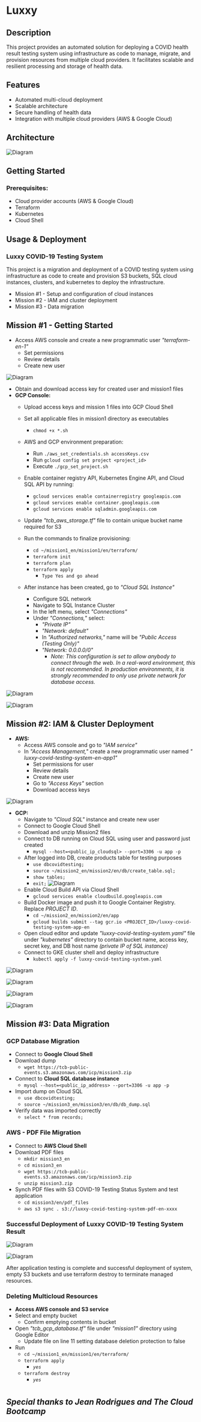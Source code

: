 # Luxxy

## Description
This project provides an automated solution for deploying a COVID health result testing system using infrastructure as code to manage, migrate, and provision resources from multiple cloud providers. It facilitates scalable and resilient processing and storage of health data.

## Features
- Automated multi-cloud deployment
- Scalable architecture
- Secure handling of health data
- Integration with multiple cloud providers (AWS & Google Cloud)

## Architecture
![Diagram](https://github.com/aele1401/Cloud/blob/master/Multicloud/Images/solution_architecture.png)

## Getting Started

### Prerequisites:
- Cloud provider accounts (AWS & Google Cloud)
- Terraform
- Kubernetes
- Cloud Shell

## Usage & Deployment

### Luxxy COVID-19 Testing System

This project is a migration and deployment of a COVID testing system using infrastructure as code to create and provision S3 buckets, SQL cloud instances, clusters, and kubernetes to deploy the infrastructure.
- Mission #1 - Setup and configuration of cloud instances
- Mission #2 - IAM and cluster deployment
- Mission #3 - Data migration

## Mission #1 - Getting Started

- Access AWS console and create a new programmatic user *"terraform-en-1"* 
    * Set permissions
    * Review details
    * Create new user

![Diagram](https://github.com/aele1401/Cloud/blob/master/Multicloud/Images/users.png)

- Obtain and download access key for created user and mission1 files
- **GCP Console:**
    * Upload access keys and mission 1 files into GCP Cloud Shell
    * Set all applicable files in mission1 directory as executables
        - `chmod +x *.sh`
    * AWS and GCP environment preparation:
        - Run `./aws_set_credentials.sh accessKeys.csv`
        - Run `gcloud config set project <project_id>`
        - Execute `./gcp_set_project.sh`
    * Enable container registry API, Kubernetes Engine API, and Cloud SQL API by running:
        - `gcloud services enable containerregistry googleapis.com` 
        - `gcloud services enable container.googleapis.com` 
        - `gcloud services enable sqladmin.googleapis.com` 
    * Update *"tcb_aws_storage.tf"* file to contain unique bucket name required for S3
    * Run the commands to finalize provisioning:
        - `cd ~/mission1_en/mission1/en/terraform/`
        - `terraform init`
        - `terraform plan`
        - `terraform apply`
            * `Type Yes and go ahead`
        
    * After instance has been created, go to *"Cloud SQL Instance"*
        - Configure SQL network
        - Navigate to SQL Instance Cluster
        - In the left menu, select *"Connections"*
        - Under *"Connections,"* select:
            * *"Private IP"* 
            * *"Network: default"*
            * In *"Authorized networks,"* name will be *"Public Access (Testing Only)"*
            * *"Network: 0.0.0.0/0"*
               - *Note: This configuration is set to allow anybody to connect through the web. In a real-word environment, this is not recommended. In production environments, it is strongly recommended to only use private network for database access.*

![Diagram](https://github.com/aele1401/Cloud/blob/master/Multicloud/Images/creation_complete.png)

![Diagram](https://github.com/aele1401/Cloud/blob/master/Multicloud/Images/bucket.png)


## Mission #2: IAM & Cluster Deployment

- **AWS:**
    * Access AWS console and go to *"IAM service"*
    * In *"Access Management,"* create a new programmatic user named *" luxxy-covid-testing-system-en-app1"*
        - Set permissions for user
        - Review details
        - Create new user
        - Go to *"Access Keys"* section
        - Download access keys

![Diagram](https://github.com/aele1401/Cloud/blob/master/Multicloud/Images/users.png)

- **GCP:**
    * Navigate to *"Cloud SQL"* instance and create new user
    * Connect to Google Cloud Shell
    * Download and unzip Mission2 files
    * Connect to DB running on Cloud SQL using user and password just created
        - `mysql --host=<public_ip_cloudsql> --port=3306 -u app -p`
    * After logged into DB, create products table for testing purposes
        - `use dbcovidtesting;`
        - `source ~/mission2_en/mission2/en/db/create_table.sql;`
        - `show tables;`
        - `exit;`
    ![Diagram](https://github.com/aele1401/Cloud/blob/master/Multicloud/Images/sql_instance.png)
    * Enable Cloud Build API via Cloud Shell
        - `gcloud services enable cloudbuild.googleapis.com`
    * Build Docker image and push it to Google Container Registry. Replace *PROJECT ID*.
        - `cd ~/mission2_en/mission2/en/app`
        - `gcloud builds submit --tag gcr.io <PROJECT_ID>/luxxy-covid-testing-system-app-en`
    * Open cloud editor and update *"luxxy-covid-testing-system.yaml"* file under *"kubernetes"* directory to contain bucket name, access key, secret key, and DB host name *(private IP of SQL instance)*
    * Connect to GKE cluster shell and deploy infrastructure
        - `kubectl apply -f luxxy-covid-testing-system.yaml`

![Diagram](https://github.com/aele1401/Cloud/blob/master/Multicloud/Images/clusters.png)

![Diagram](https://github.com/aele1401/Cloud/blob/master/Multicloud/Images/workloads.png)

![Diagram](https://github.com/aele1401/Cloud/blob/master/Multicloud/Images/service_ingress.png)

![Diagram](https://github.com/aele1401/Cloud/blob/master/Multicloud/Images/luxxy_system.png)

## Mission #3: Data Migration

### GCP Database Migration
- Connect to **Google Cloud Shell**
- Download dump
    * `wget https://tcb-public-events.s3.amazonaws.com/icp/mission3.zip`
- Connect to **Cloud SQL database instance**
    * `mysql --host=<public_ip_address> --port=3306 -u app -p`
- Import dump on Cloud SQL
    * `use dbcovidtesting;`
    * `source ~/mission3_en/mission3/en/db/db_dump.sql`
- Verify data was imported correctly
    * `select * from records;`

### AWS - PDF File Migration

- Connect to **AWS Cloud Shell**
- Download PDF files
    * `mkdir mission3_en`
    * `cd mission3_en`
    * `wget https://tcb-public-events.s3.amazonaws.com/icp/mission3.zip`
    * `unzip mission3.zip`
- Synch PDF files with S3 COVID-19 Testing Status System and test application
    * `cd mission3/en/pdf_files`
    * `aws s3 sync . s3://luxxy-covid-testing-system-pdf-en-xxxx`

### Successful Deployment of Luxxy COVID-19 Testing System Result

![Diagram](https://github.com/aele1401/Cloud/blob/master/Multicloud/Images/luxxy_system.png)

![Diagram](https://github.com/aele1401/Cloud/blob/master/Multicloud/Images/get_results.png)

After application testing is complete and successful deployment of system, empty S3 buckets and use terraform destroy to terminate managed resources.

### Deleting Multicloud Resources

- **Access AWS console and S3 service**
- Select and empty bucket
   * Confirm emptying contents in bucket
- Open *"tcb_gcp_database.tf"* file under *"mission1"* directory using Google Editor
    * Update file on line 11 setting database deletion protection to false
- Run
    * `cd ~/mission1_en/mission1/en/terraform/`
    * `terraform apply`
        - *`yes`*
    * `terraform destroy`
        - *`yes`*
   
 # 
 ## *Special thanks to Jean Rodrigues and The Cloud Bootcamp*
    



